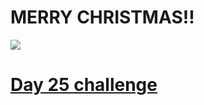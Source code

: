 # MERRY CHRISTMAS!!
![](/images/anime-christmas.gif)

# [Day 25 challenge](https://adventofcode.com/2024/day/25)

